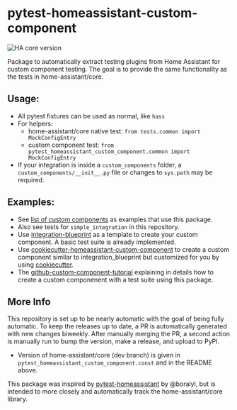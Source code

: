 # pytest-homeassistant-custom-component

![HA core version](https://img.shields.io/static/v1?label=HA+core+version&message=2021.3.0.dev0&labelColor=blue)

Package to automatically extract testing plugins from Home Assistant for custom component testing.
The goal is to provide the same functionality as the tests in home-assistant/core.

## Usage:
* All pytest fixtures can be used as normal, like `hass`
* For helpers:
  * home-assistant/core native test: `from tests.common import MockConfigEntry`
  * custom component test: `from pytest_homeassistant_custom_component.common import MockConfigEntry`
* If your integration is inside a `custom_components` folder, a `custom_components/__init__.py` file or changes to `sys.path` may be required.

## Examples:
* See [list of custom components](https://github.com/MatthewFlamm/pytest-homeassistant-custom-component/network/dependents) as examples that use this package.
* Also see tests for `simple_integration` in this repository.
* Use [integration-blueprint](https://github.com/custom-components/integration_blueprint) as a template to create your custom component. A basic test suite is already implemented.
* Use [cookiecutter-homeassistant-custom-component](https://github.com/oncleben31/cookiecutter-homeassistant-custom-component) to create a custom component similar to integration_blueprint but customized for you by using [cookiecutter](https://github.com/cookiecutter/cookiecutter).
* The [github-custom-component-tutorial](https://github.com/boralyl/github-custom-component-tutorial) explaining in details how to create a custom componenent with a test suite using this package.

## More Info
This repository is set up to be nearly automatic with the goal of being fully automatic.
To keep the releases up to date, a PR is automatically generated with new changes biweekly.
After manually merging the PR, a second action is manually run to bump the version, make a release, and upload to PyPI.

* Version of home-assistant/core (dev branch) is given in `pytest_homeassistant_custom_component.const` and in the README above.

This package was inspired by [pytest-homeassistant](https://github.com/boralyl/pytest-homeassistant) by @boralyl, but is intended to more closely and automatically track the home-assistant/core library.
